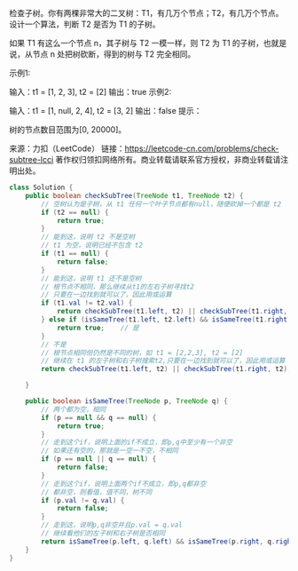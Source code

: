 检查子树。你有两棵非常大的二叉树：T1，有几万个节点；T2，有几万个节点。设计一个算法，判断 T2 是否为 T1 的子树。

如果 T1 有这么一个节点 n，其子树与 T2 一模一样，则 T2 为 T1 的子树，也就是说，从节点 n 处把树砍断，得到的树与 T2 完全相同。

示例1:

 输入：t1 = [1, 2, 3], t2 = [2]
 输出：true
示例2:

 输入：t1 = [1, null, 2, 4], t2 = [3, 2]
 输出：false
提示：

树的节点数目范围为[0, 20000]。

来源：力扣（LeetCode）
链接：https://leetcode-cn.com/problems/check-subtree-lcci
著作权归领扣网络所有。商业转载请联系官方授权，非商业转载请注明出处。



```java
class Solution {
    public boolean checkSubTree(TreeNode t1, TreeNode t2) {
        // 空树认为是子树，从 t1 任何一个叶子节点都有null，随便砍掉一个都是 t2
        if (t2 == null) {
            return true;
        }
        // 能到这，说明 t2 不是空树
        // t1 为空，说明已经不包含 t2
        if (t1 == null) {     
            return false;
        }
        // 能到这，说明 t1 还不是空树
        // 根节点不相同，那么继续从t1的左右子树寻找t2
        // 只要在一边找到就可以了，因此用或运算
        if (t1.val != t2.val) {
            return checkSubTree(t1.left, t2) || checkSubTree(t1.right, t2);
        } else if (isSameTree(t1.left, t2.left) && isSameTree(t1.right, t2.right)) {    // 根节点相同，有必要看看是不是相同的树
            return true;    // 是
        }
        // 不是
        // 根节点相同但仍然是不同的树，如 t1 = [2,2,3], t2 = [2]
        // 继续在 t1 的左子树和右子树搜索t2,只要在一边找到就可以了，因此用或运算
        return checkSubTree(t1.left, t2) || checkSubTree(t1.right, t2);

    }

    public boolean isSameTree(TreeNode p, TreeNode q) {
        // 两个都为空，相同
        if (p == null && q == null) {
            return true;
        }
        // 走到这个if，说明上面的if不成立，即p,q中至少有一个非空
        // 如果还有空的，那就是一空一不空，不相同
        if (p == null || q == null) {
            return false;
        }
        // 走到这个if，说明上面两个if不成立，即p,q都非空
        // 都非空，则看值，值不同，树不同
        if (p.val != q.val) {
            return false;
        }
        // 走到这，说明p,q非空并且p.val = q.val
        // 继续看他们的左子树和右子树是否相同
        return isSameTree(p.left, q.left) && isSameTree(p.right, q.right);
    }
}

```

